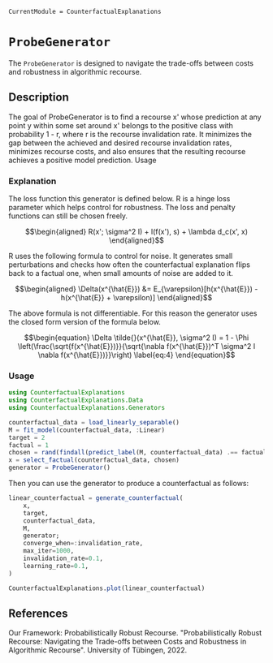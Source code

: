 ``` @meta
CurrentModule = CounterfactualExplanations 
```

# `ProbeGenerator`

The `ProbeGenerator` is designed to navigate the trade-offs between costs and robustness in algorithmic recourse.

## Description

The goal of ProbeGenerator is to find a recourse x' whose prediction at any point y within some set around x' belongs to the positive class with probability 1 - r, where r is the recourse invalidation rate. It minimizes the gap between the achieved and desired recourse invalidation rates, minimizes recourse costs, and also ensures that the resulting recourse achieves a positive model prediction.
Usage

### Explanation

The loss function this generator is defined below. R is a hinge loss parameter which helps control for robustness. The loss and penalty functions can still be chosen freely.

``` math
\begin{aligned}
R(x'; \sigma^2 I) + l(f(x'), s) + \lambda d_c(x', x)
\end{aligned}
```

R uses the following formula to control for noise. It generates small perturbations and checks how often the counterfactual explanation flips back to a factual one, when small amounts of noise are added to it.

``` math
\begin{aligned}
\Delta(x^{\hat{E}}) &= E_{\varepsilon}[h(x^{\hat{E}}) - h(x^{\hat{E}} + \varepsilon)]
\end{aligned}
```

The above formula is not differentiable. For this reason the generator uses the closed form version of the formula below.

``` math
\begin{equation}
\Delta \tilde{}(x^{\hat{E}}, \sigma^2 I) = 1 - \Phi \left(\frac{\sqrt{f(x^{\hat{E}})}}{\sqrt{\nabla f(x^{\hat{E}})^T \sigma^2 I \nabla f(x^{\hat{E}})}}\right) \label{eq:4}
\end{equation}
```




### Usage

```julia
using CounterfactualExplanations
using CounterfactualExplanations.Data
using CounterfactualExplanations.Generators

counterfactual_data = load_linearly_separable()
M = fit_model(counterfactual_data, :Linear)
target = 2
factual = 1
chosen = rand(findall(predict_label(M, counterfactual_data) .== factual))
x = select_factual(counterfactual_data, chosen)
generator = ProbeGenerator()
```


Then you can use the generator to produce a counterfactual as follows:

```julia
linear_counterfactual = generate_counterfactual(
    x,
    target,
    counterfactual_data,
    M,
    generator;
    converge_when=:invalidation_rate,
    max_iter=1000,
    invalidation_rate=0.1,
    learning_rate=0.1,
)

CounterfactualExplanations.plot(linear_counterfactual)
```


## References

Our Framework: Probabilistically Robust Recourse. "Probabilistically Robust Recourse: Navigating the Trade-offs between Costs and Robustness in Algorithmic Recourse". University of Tübingen, 2022.

